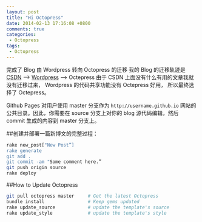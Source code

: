 ```yaml
---
layout: post
title: "Hi Octopress"
date: 2014-02-13 17:16:08 +0800
comments: true
categories: 
 - Octopress
tags: 
 - Octopress
---
```


完成了 Blog 由 Wordpress 转向 Octopress 的迁移
我的 Blog 的迁移轨迹是 [CSDN](http://blog.csdn.net/apoxlo) --> [Wordpress](http://blog.bbkanba.com) --> Octepress
由于 CSDN 上面没有什么有用的文章我就没有迁移过来， Wordpress 的代码共享功能没有 Octepress 好用， 所以最终选择了 Octepress。

Github Pages 对用户使用 master 分支作为 `http://username.github.io` 网站的公共目录。因此，你需要在 source 分支上对你的 blog 源代码编辑，然后 commit 生成的内容到 master 分支上。

<!--more-->

##创建并部署一篇新博文的完整过程：

``` bash
rake new_post["New Post”]
rake generate
git add .
git commit -am "Some comment here.” 
git push origin source
rake deploy
```

##How to Update Octopress

``` bash
git pull octopress master     # Get the latest Octopress
bundle install                # Keep gems updated
rake update_source            # update the template's source
rake update_style             # update the template's style
```


